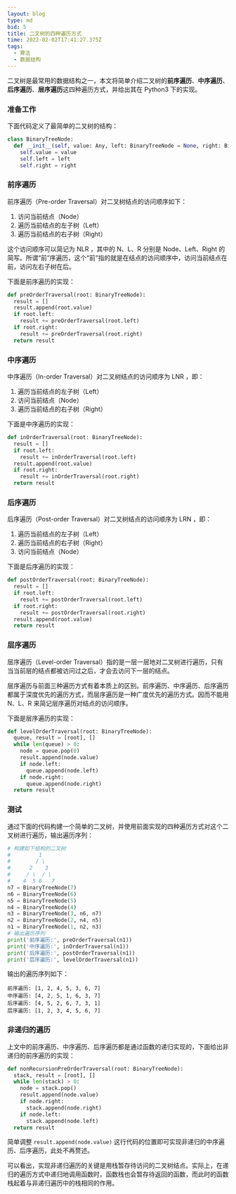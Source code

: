 ```yaml
---
layout: blog
type: md
bid: 5
title: 二叉树的四种遍历方式
time: 2022-02-02T17:41:27.375Z
tags:
  - 算法
  - 数据结构
---
```


二叉树是最常用的数据结构之一，本文将简单介绍二叉树的**前序遍历**、**中序遍历**、**后序遍历**、**层序遍历**这四种遍历方式，并给出其在 Python3 下的实现。

### 准备工作

下面代码定义了最简单的二叉树的结构：

```python
class BinaryTreeNode:
  def __init__(self, value: Any, left: BinaryTreeNode = None, right: BinaryTreeNode = None) -> None:
    self.value = value
    self.left = left
    self.right = right
```

### 前序遍历

前序遍历（Pre-order Traversal）对二叉树结点的访问顺序如下：

1. 访问当前结点（Node）
2. 遍历当前结点的左子树（Left）
3. 遍历当前结点的右子树（Right）

这个访问顺序可以简记为 NLR ，其中的 N、L、R 分别是 Node、Left、Right 的简写。所谓“前”序遍历，这个“前”指的就是在结点的访问顺序中，访问当前结点在前，访问左右子树在后。

下面是前序遍历的实现：

```python
def preOrderTraversal(root: BinaryTreeNode):
  result = []
  result.append(root.value)
  if root.left:
    result += preOrderTraversal(root.left)
  if root.right:
    result += preOrderTraversal(root.right)
  return result
```

### 中序遍历

中序遍历（In-order Traversal）对二叉树结点的访问顺序为 LNR ，即：

1. 遍历当前结点的左子树（Left）
2. 访问当前结点（Node）
3. 遍历当前结点的右子树（Right）

下面是中序遍历的实现：

```python
def inOrderTraversal(root: BinaryTreeNode):
  result = []
  if root.left:
    result += inOrderTraversal(root.left)
  result.append(root.value)
  if root.right:
    result += inOrderTraversal(root.right)
  return result
```

### 后序遍历

后序遍历（Post-order Traversal）对二叉树结点的访问顺序为 LRN ，即：

1. 遍历当前结点的左子树（Left）
2. 遍历当前结点的右子树（Right）
3. 访问当前结点（Node）

下面是后序遍历的实现：

```python
def postOrderTraversal(root: BinaryTreeNode):
  result = []
  if root.left:
    result += postOrderTraversal(root.left)
  if root.right:
    result += postOrderTraversal(root.right)
  result.append(root.value)
  return result
```

### 层序遍历

层序遍历（Level-order Traversal）指的是一层一层地对二叉树进行遍历，只有当当前层的结点都被访问过之后，才会去访问下一层的结点。

层序遍历与前面三种遍历方式有着本质上的区别。前序遍历、中序遍历、后序遍历都属于深度优先的遍历方式，而层序遍历是一种广度优先的遍历方式。因而不能用 N、L、R 来简记层序遍历对结点的访问顺序。

下面是层序遍历的实现：

```python
def levelOrderTraversal(root: BinaryTreeNode):
  queue, result = [root], []
  while len(queue) > 0:
    node = queue.pop(0)
    result.append(node.value)
    if node.left:
      queue.append(node.left)
    if node.right:
      queue.append(node.right)
  return result
```

### 测试

通过下面的代码构建一个简单的二叉树，并使用前面实现的四种遍历方式对这个二叉树进行遍历，输出遍历序列：

```python
# 构建如下结构的二叉树
#         1
#        / \
#      2    3
#     / \  / \
#    4  5 6   7
n7 = BinaryTreeNode(7)
n6 = BinaryTreeNode(6)
n5 = BinaryTreeNode(5)
n4 = BinaryTreeNode(4)
n3 = BinaryTreeNode(3, n6, n7)
n2 = BinaryTreeNode(2, n4, n5)
n1 = BinaryTreeNode(1, n2, n3)
# 输出遍历序列
print('前序遍历:', preOrderTraversal(n1))
print('中序遍历:', inOrderTraversal(n1))
print('后序遍历:', postOrderTraversal(n1))
print('层序遍历:', levelOrderTraversal(n1))
```

输出的遍历序列如下：

```
前序遍历: [1, 2, 4, 5, 3, 6, 7]
中序遍历: [4, 2, 5, 1, 6, 3, 7]
后序遍历: [4, 5, 2, 6, 7, 3, 1]
层序遍历: [1, 2, 3, 4, 5, 6, 7]
```

### 非递归的遍历

上文中的前序遍历、中序遍历、后序遍历都是通过函数的递归实现的，下面给出非递归的前序遍历的实现：

```python
def nonRecursionPreOrderTraversal(root: BinaryTreeNode):
  stack, result = [root], []
  while len(stack) > 0:
    node = stack.pop()
    result.append(node.value)
    if node.right:
      stack.append(node.right)
    if node.left:
      stack.append(node.left)
  return result
```

简单调整 `result.append(node.value)` 这行代码的位置即可实现非递归的中序遍历、后序遍历，此处不再赘述。

可以看出，实现非递归遍历的关键是用栈暂存待访问的二叉树结点。实际上，在递归的遍历方式中递归地调用函数时，函数栈也会暂存待返回的函数，而此时的函数栈起着与非递归遍历中的栈相同的作用。
